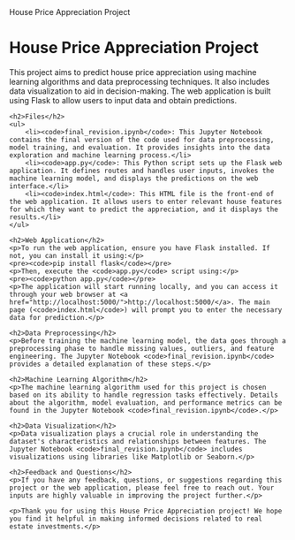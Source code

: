 <!DOCTYPE html>
<html>
<head>
House Price Appreciation Project
</head>
<body>
    <h1>House Price Appreciation Project</h1>
    <p>This project aims to predict house price appreciation using machine learning algorithms and data preprocessing techniques. It also includes data visualization to aid in decision-making. The web application is built using Flask to allow users to input data and obtain predictions.</p>

    <h2>Files</h2>
    <ul>
        <li><code>final_revision.ipynb</code>: This Jupyter Notebook contains the final version of the code used for data preprocessing, model training, and evaluation. It provides insights into the data exploration and machine learning process.</li>
        <li><code>app.py</code>: This Python script sets up the Flask web application. It defines routes and handles user inputs, invokes the machine learning model, and displays the predictions on the web interface.</li>
        <li><code>index.html</code>: This HTML file is the front-end of the web application. It allows users to enter relevant house features for which they want to predict the appreciation, and it displays the results.</li>
    </ul>

    <h2>Web Application</h2>
    <p>To run the web application, ensure you have Flask installed. If not, you can install it using:</p>
    <pre><code>pip install flask</code></pre>
    <p>Then, execute the <code>app.py</code> script using:</p>
    <pre><code>python app.py</code></pre>
    <p>The application will start running locally, and you can access it through your web browser at <a href="http://localhost:5000/">http://localhost:5000/</a>. The main page (<code>index.html</code>) will prompt you to enter the necessary data for prediction.</p>

    <h2>Data Preprocessing</h2>
    <p>Before training the machine learning model, the data goes through a preprocessing phase to handle missing values, outliers, and feature engineering. The Jupyter Notebook <code>final_revision.ipynb</code> provides a detailed explanation of these steps.</p>

    <h2>Machine Learning Algorithm</h2>
    <p>The machine learning algorithm used for this project is chosen based on its ability to handle regression tasks effectively. Details about the algorithm, model evaluation, and performance metrics can be found in the Jupyter Notebook <code>final_revision.ipynb</code>.</p>

    <h2>Data Visualization</h2>
    <p>Data visualization plays a crucial role in understanding the dataset's characteristics and relationships between features. The Jupyter Notebook <code>final_revision.ipynb</code> includes visualizations using libraries like Matplotlib or Seaborn.</p>

    <h2>Feedback and Questions</h2>
    <p>If you have any feedback, questions, or suggestions regarding this project or the web application, please feel free to reach out. Your inputs are highly valuable in improving the project further.</p>

    <p>Thank you for using this House Price Appreciation project! We hope you find it helpful in making informed decisions related to real estate investments.</p>
</body>
</html>

